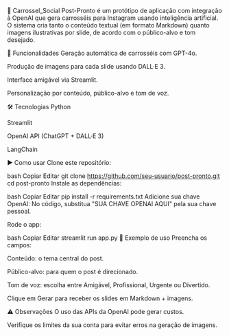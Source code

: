 📱 Carrossel_Social
Post-Pronto é um protótipo de aplicação com integração à OpenAI que gera carrosséis para Instagram usando inteligência artificial. O sistema cria tanto o conteúdo textual (em formato Markdown) quanto imagens ilustrativas por slide, de acordo com o público-alvo e tom desejado.

🚀 Funcionalidades
Geração automática de carrosséis com GPT-4o.

Produção de imagens para cada slide usando DALL·E 3.

Interface amigável via Streamlit.

Personalização por conteúdo, público-alvo e tom de voz.

🛠️ Tecnologias
Python

Streamlit

OpenAI API (ChatGPT + DALL·E 3)

LangChain

▶️ Como usar
Clone este repositório:

bash
Copiar
Editar
git clone https://github.com/seu-usuario/post-pronto.git
cd post-pronto
Instale as dependências:

bash
Copiar
Editar
pip install -r requirements.txt
Adicione sua chave OpenAI:
No código, substitua "SUA CHAVE OPENAI AQUI" pela sua chave pessoal.

Rode o app:

bash
Copiar
Editar
streamlit run app.py
🧪 Exemplo de uso
Preencha os campos:

Conteúdo: o tema central do post.

Público-alvo: para quem o post é direcionado.

Tom de voz: escolha entre Amigável, Profissional, Urgente ou Divertido.

Clique em Gerar para receber os slides em Markdown + imagens.

⚠️ Observações
O uso das APIs da OpenAI pode gerar custos.

Verifique os limites da sua conta para evitar erros na geração de imagens.
